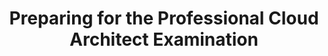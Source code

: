 ---
title: "Preparing for the Professional Cloud Architect Examination"
courseThumb: images/courses/google-cloud.svg
# page title background image
bg_image: ""
# meta description
description : "This course provides basic information about the Professional Cloud Architect certification exam, including sample questions."
---